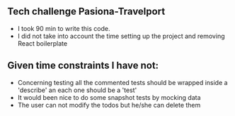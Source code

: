## Tech challenge Pasiona-Travelport

- I took 90 min to write this code.
- I did not take into account the time setting up the project and removing React boilerplate

## Given time constraints I have not:

- Concerning testing all the commented tests should be wrapped inside a 'describe' an each one should be a 'test'
- It would been nice to do some snapshot tests by mocking data
- The user can not modify the todos but he/she can delete them

